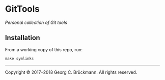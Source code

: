 GitTools
========

_Personal collection of Git tools_

## Installation

From a working copy of this repo, run:

```
make symlinks
```

----
Copyright © 2017–2018 Georg C. Brückmann. All rights reserved.
